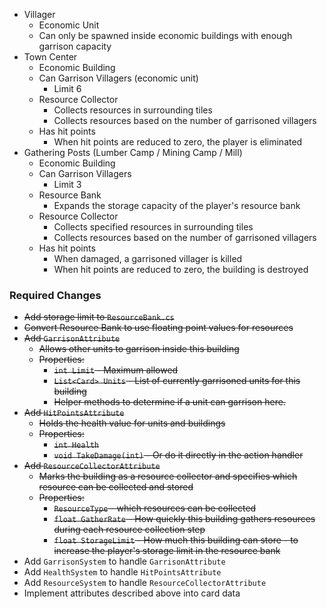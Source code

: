 - Villager
	- Economic Unit
	- Can only be spawned inside economic buildings with enough garrison capacity
- Town Center
	- Economic Building
	- Can Garrison Villagers (economic unit)
		- Limit 6
	- Resource Collector
		- Collects resources in surrounding tiles
		- Collects resources based on the number of garrisoned villagers
	- Has hit points
		- When hit points are reduced to zero, the player is eliminated
- Gathering Posts (Lumber Camp / Mining Camp / Mill)
	- Economic Building
	- Can Garrison Villagers
		- Limit 3
	- Resource Bank
		- Expands the storage capacity of the player's resource bank
	- Resource Collector
		- Collects specified resources in surrounding tiles
		- Collects resources based on the number of garrisoned villagers
	- Has hit points
		- When damaged, a garrisoned villager is killed
		- When hit points are reduced to zero, the building is destroyed

### Required Changes
- ~~Add storage limit to `ResourceBank.cs`~~
- ~~Convert Resource Bank to use floating point values for resources~~
- ~~Add `GarrisonAttribute`~~
	- ~~Allows other units to garrison inside this building~~
	- ~~Properties:~~
		- ~~`int Limit` - Maximum allowed~~
		- ~~`List<Card> Units` - List of currently garrisoned units for this building~~
		- ~~Helper methods to determine if a unit can garrison here.~~
- ~~Add `HitPointsAttribute`~~
	- ~~Holds the health value for units and buildings~~
	- ~~Properties:~~
		- ~~`int Health`~~
		- ~~`void TakeDamage(int)` - Or do it directly in the action handler~~
- ~~Add `ResourceCollectorAttribute`~~
	- ~~Marks the building as a resource collector and specifies which resource can be collected and stored~~
	- ~~Properties:~~
		- ~~`ResourceType` - which resources can be collected~~
		- ~~`float GatherRate` - How quickly this building gathers resources during each resource collection step~~
		- ~~`float StorageLimit` - How much this building can store - to increase the player's storage limit in the resource bank~~
- Add `GarrisonSystem` to handle `GarrisonAttribute`
- Add `HealthSystem` to handle `HitPointsAttribute`
- Add `ResourceSystem` to handle `ResourceCollectorAttribute`
- Implement attributes described above into card data